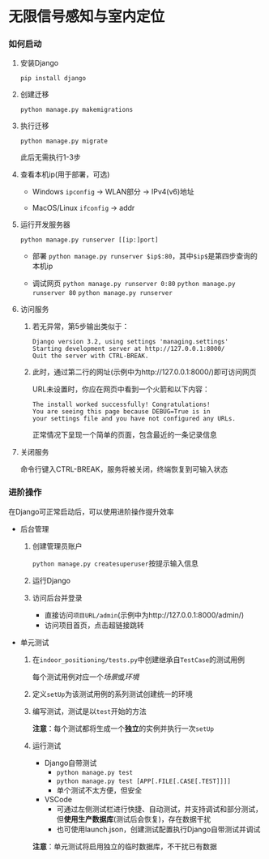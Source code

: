 # 无限信号感知与室内定位

### 如何启动

1. 安装Django

   `pip install django`

2. 创建迁移

   `python manage.py makemigrations`

3. 执行迁移

   `python manage.py migrate`

   此后无需执行1-3步

4. 查看本机ip(用于部署，可选)

   - Windows
      `ipconfig` -> WLAN部分 -> IPv4(v6)地址
   
   - MacOS/Linux
      `ifconfig` -> addr

5. 运行开发服务器

   `python manage.py runserver [[ip:]port]`

   - 部署
      `python manage.py runserver $ip$:80`，其中`$ip$`是第四步查询的本机ip

   - 调试网页
      `python manage.py runserver 0:80`
      `python manage.py runserver 80`
      `python manage.py runserver`

6. 访问服务

   1. 若无异常，第5步输出类似于：
      ```
      Django version 3.2, using settings 'managing.settings'
      Starting development server at http://127.0.0.1:8000/
      Quit the server with CTRL-BREAK.
      ```

   2. 此时，通过第二行的网址(示例中为http://127.0.0.1:8000/)即可访问网页

      URL未设置时，你应在网页中看到一个火箭和以下内容：
      ```
      The install worked successfully! Congratulations!
      You are seeing this page because DEBUG=True is in
      your settings file and you have not configured any URLs.
      ```

      正常情况下呈现一个简单的页面，包含最近的一条记录信息

7. 关闭服务

   命令行键入CTRL-BREAK，服务将被关闭，终端恢复到可输入状态

### 进阶操作

在Django可正常启动后，可以使用进阶操作提升效率

- 后台管理

  1. 创建管理员账户

     `python manage.py createsuperuser`按提示输入信息

  2. 运行Django

  3. 访问后台并登录

     - 直接访问`项目URL/admin`(示例中为http://127.0.0.1:8000/admin/)
     - 访问项目首页，点击超链接跳转

- 单元测试

  1. 在`indoor_positioning/tests.py`中创建继承自`TestCase`的测试用例
  
     每个测试用例对应一个*场景*或*环境*
  
  2. 定义`setUp`为该测试用例的系列测试创建统一的环境
  
  3. 编写测试，测试是以`test`开始的方法
  
     **注意**：每个测试都将生成一个**独立**的实例并执行一次`setUp`
  
  4. 运行测试
  
     - Django自带测试
       - `python manage.py test`
       - `python manage.py test [APP[.FILE[.CASE[.TEST]]]]`
       - 单个测试不太方便，但安全
     - VSCode
       - 可通过左侧测试栏进行快捷、自动测试，并支持调试和部分测试，但**使用生产数据库**(测试后会恢复)，存在数据干扰
       - 也可使用launch.json，创建测试配置执行Django自带测试并调试
     
     **注意**：单元测试将启用独立的临时数据库，不干扰已有数据

